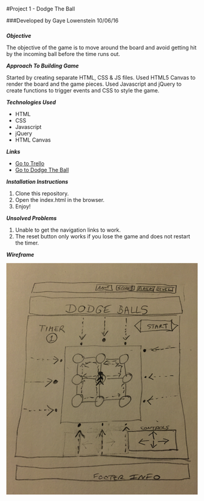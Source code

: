 #Project 1 - Dodge The Ball

###Developed by Gaye Lowenstein 10/06/16
###

**_Objective_**

The objective of the game is to move around the board and avoid getting hit by the incoming ball before the time runs out.  

**_Approach To Building Game_**

Started by creating separate HTML, CSS & JS files.
Used HTML5 Canvas to render the board and the game pieces. Used Javascript and jQuery to create functions to trigger events and CSS to style the game.

**_Technologies Used_**

* HTML
* CSS
* Javascript
* jQuery
* HTML Canvas

**_Links_**

* [Go to Trello](https://trello.com/b/EaXbehpk/project-1-dodge-balls)
* [Go to Dodge The Ball](https://glowen18.github.io/glowen18/)

**_Installation Instructions_**

1. Clone this repository.
2. Open the index.html in the browser.
3. Enjoy!  

**_Unsolved Problems_**

1. Unable to get the navigation links to work.
2. The reset button only works if you lose the game and does not   restart the timer.

**_Wireframe_**  

![](assets/wireframe.png)
